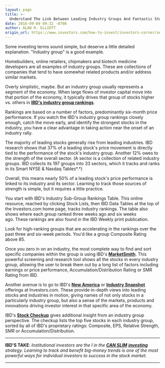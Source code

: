 ```yaml
---
layout: page
title: >-
  Understand The Link Between Leading Industry Groups And Fantastic Stocks
date: 2016-09-09 09:32 -0700
author: ALAN R. ELLIOTT
origin_url: https://www.investors.com/how-to-invest/investors-corner/understanding-the-link-between-industry-groups-and-institutional-investors/
---
```


Some investing terms sound simple, but deserve a little detailed explanation. "Industry group" is a good example.

Homebuilders, online retailers, chipmakers and biotech medicine developers are all examples of industry groups. These are collections of companies that tend to have somewhat related products and/or address similar markets.

Overly simplistic, maybe. But an industry group usually represents a segment of the economy. When large flows of investor capital move into that portion of the economy, it typically drives that group of stocks higher vs. others in **[IBD's industry group rankings](https://www.investors.com/data-tables/industry-sub-group-rankings-sep-07-2016/)**.

Rankings are based on a number of factors, predominantly six-month price performance. If you watch the IBD's industry group rankings closely enough, catch the move early, and identify the strongest stocks in the industry, you have a clear advantage in taking action near the onset of an industry rally.

The majority of leading stocks generally rise from leading industries. IBD research shows that 37% of a leading stock's price movement is directly tied to the performance of the stock's industry group. Another 12% owes to the strength of the overall sector. (A sector is a collection of related industry groups. IBD collects its 197 groups into 33 sectors, which it tracks and ranks in its Smart NYSE & Nasdaq Tables*.*)

Overall, this means nearly 50% of a leading stock's price performance is linked to its industry and its sector. Learning to track those sources of strength is simple, but it requires a little practice.

You start with IBD's Industry Sub-Group Rankings Table. This online resource, reached by clicking Stock Lists, then IBD Data Tables at the top of the Investors.com home page, tracks industry rankings. The table also shows where each group ranked three weeks ago and six weeks ago. These rankings are also found in the IBD Weekly print publication.

Look for high-ranking groups that are accelerating in the rankings over the past three and six-week periods. You'd like a group Composite Rating above 85.

Once you zero in on an industry, the most complete way to find and sort specific companies within the group is using IBD's **[MarketSmith](http://shop.investors.com/offer/splashresponsive.aspx?id=mssharpen&src=A012BF2)**. This powerful screening and research tool shows all the stocks in every industry group, allowing the user to break them out by a long list of factors including earnings or price performance, Accumulation/Distribution Rating or SMR Rating from IBD.

Another avenue is to go to IBD's **[New America](https://www.investors.com/category/research/the-new-america/)** or **[Industry Snapshot](https://www.investors.com/category/research/industry-snapshot/)** offerings at Investors.com. These provide in-depth views into leading stocks and industries in motion, giving names of not only stocks in a particularly industry group, but also a sense of the markets, products and innovations driving investor interest in that specific area of the economy.

IBD's **[Stock Checkup](http://research.investors.com/stock-checkup/nasdaq-acacia-communications-acia.aspx)** gives additional insight from an industry group perspective. The checkup lists the top five stocks in each industry group, sorted by all of IBD's proprietary ratings: Composite, EPS, Relative Strength, SMR or Accumulation/Distribution.

---

**IBD'S TAKE**: _Institutional investors are the I in the **[CAN SLIM](https://www.investors.com/how-to-invest/investors-corner/i-in-can-slim-methodology/)** **[investing](https://www.investors.com/how-to-invest/investors-corner/i-in-can-slim-methodology/)** strategy. Learning to track and benefit big-money trends is one of the most powerful ways for individual investors to success in the stock market._

---


